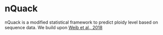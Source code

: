 # nQuack

nQuack is a modified statistical framework to predict ploidy level based on sequence data. We build upon [Weib et al., 2018](https://doi.org/10.1186/s12859-018-2128-z)
